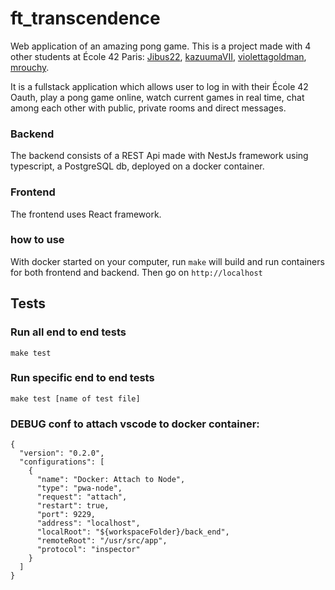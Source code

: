 # ft_transcendence
Web application of an amazing pong game.
This is a project made with 4 other students at École 42 Paris: [Jibus22](https://github.com/Jibus22), [kazuumaVII](https://github.com/kazuumaVII), [violettagoldman](https://github.com/violettagoldman), [mrouchy](https://github.com/mrouchy).

It is a fullstack application which allows user to log in with their École 42 Oauth, play a pong game online, watch current games in real time, chat among each other with public, private rooms and direct messages.

### Backend
The backend consists of a REST Api made with NestJs framework using typescript, a PostgreSQL db, deployed on a docker container.

### Frontend
The frontend uses React framework.

### how to use

With docker started on your computer, run `make` will build and run containers for both frontend and backend.
Then go on `http://localhost`

## Tests

### Run all end to end tests

`make test`

### Run specific end to end tests

`make test [name of test file]`


### DEBUG conf to attach vscode to docker container:
```
{
  "version": "0.2.0",
  "configurations": [
    {
      "name": "Docker: Attach to Node",
      "type": "pwa-node",
      "request": "attach",
      "restart": true,
      "port": 9229,
      "address": "localhost",
      "localRoot": "${workspaceFolder}/back_end",
      "remoteRoot": "/usr/src/app",
      "protocol": "inspector"
    }
  ]
}
```
